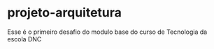 # projeto-arquitetura
Esse é o primeiro desafio do modulo base do curso de Tecnologia da escola DNC
